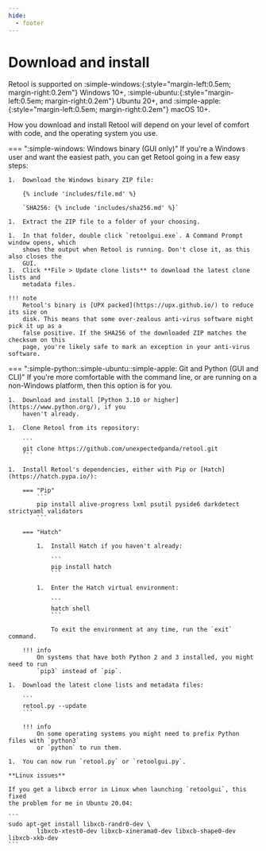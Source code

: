 ```yaml
---
hide:
  - footer
---
```


# Download and install

Retool is supported on :simple-windows:{:style="margin-left:0.5em; margin-right:0.2em"}
Windows 10+, :simple-ubuntu:{:style="margin-left:0.5em; margin-right:0.2em"} Ubuntu 20+,
and :simple-apple:{:style="margin-left:0.5em; margin-right:0.2em"} macOS 10+.

How you download and install Retool will depend on your level of comfort with code, and
the operating system you use.

=== ":simple-windows: Windows binary (GUI only)"
    If you're a Windows user and want the easiest path, you can get Retool going in a few
    easy steps:

    1.  Download the Windows binary ZIP file:

        {% include 'includes/file.md' %}

        `SHA256: {% include 'includes/sha256.md' %}`

    1.  Extract the ZIP file to a folder of your choosing.

    1.  In that folder, double click `retoolgui.exe`. A Command Prompt window opens, which
        shows the output when Retool is running. Don't close it, as this also closes the
        GUI.
    1.  Click **File > Update clone lists** to download the latest clone lists and
        metadata files.

    !!! note
        Retool's binary is [UPX packed](https://upx.github.io/) to reduce its size on
        disk. This means that some over-zealous anti-virus software might pick it up as a
        false positive. If the SHA256 of the downloaded ZIP matches the checksum on this
        page, you're likely safe to mark an exception in your anti-virus software.

=== ":simple-python::simple-ubuntu::simple-apple: Git and Python (GUI and CLI)"
    If you're more comfortable with the command line, or are running on a non-Windows
    platform, then this option is for you.

    1.  Download and install [Python 3.10 or higher](https://www.python.org/), if you
        haven't already.

    1.  Clone Retool from its repository:

        ```
        git clone https://github.com/unexpectedpanda/retool.git
        ```

    1.  Install Retool's dependencies, either with Pip or [Hatch](https://hatch.pypa.io/):

        === "Pip"
            ```
            pip install alive-progress lxml psutil pyside6 darkdetect strictyaml validators
            ```

        === "Hatch"

            1.  Install Hatch if you haven't already:

                ```
                pip install hatch
                ```

            1.  Enter the Hatch virtual environment:

                ```
                hatch shell
                ```

                To exit the environment at any time, run the `exit` command.

        !!! info
            On systems that have both Python 2 and 3 installed, you might need to run
            `pip3` instead of `pip`.

    1.  Download the latest clone lists and metadata files:

        ```
        retool.py --update
        ```

        !!! info
            On some operating systems you might need to prefix Python files with `python3`
            or `python` to run them.

    1.  You can now run `retool.py` or `retoolgui.py`.

    **Linux issues**

    If you get a libxcb error in Linux when launching `retoolgui`, this fixed
    the problem for me in Ubuntu 20.04:

    ```
    sudo apt-get install libxcb-randr0-dev \
            libxcb-xtest0-dev libxcb-xinerama0-dev libxcb-shape0-dev libxcb-xkb-dev
    ```
